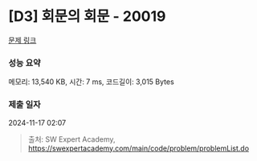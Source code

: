 # [D3] 회문의 회문 - 20019 

[문제 링크](https://swexpertacademy.com/main/code/problem/problemDetail.do?contestProbId=AY2hjCWKbykDFATh) 

### 성능 요약

메모리: 13,540 KB, 시간: 7 ms, 코드길이: 3,015 Bytes

### 제출 일자

2024-11-17 02:07



> 출처: SW Expert Academy, https://swexpertacademy.com/main/code/problem/problemList.do